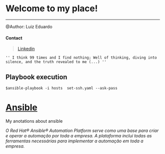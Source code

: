 # Welcome to my place!

-------
@Author: Luiz Eduardo 

#### Contact 
> [Linkedin](https://www.linkedin.com/in/isweluiz/) 

`'' I think 99 times and I find nothing; Well of thinking, diving into silence, and the truth revealed to me (...) ''`

## Playbook execution
`$ansible-playbook -i hosts  set-ssh.yaml --ask-pass`

# [Ansible](https://www.redhat.com/pt-br/technologies/management/ansible)
My anotations about ansible

*O Red Hat&reg; Ansible&reg; Automation Platform serve como uma base para criar e operar a automação por toda a empresa. A plataforma inclui todas as ferramentas necessárias para implementar a automação em toda a empresa.*


